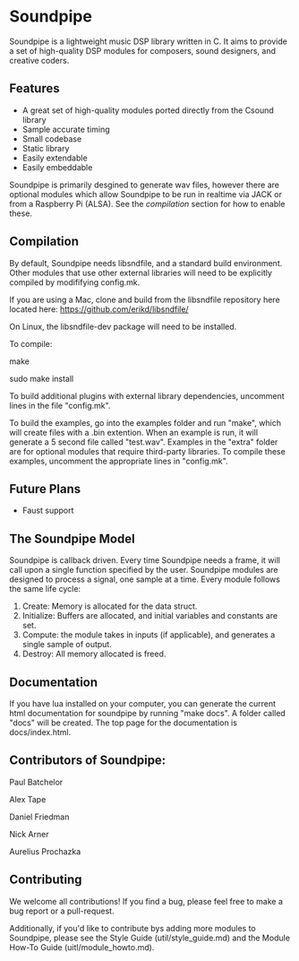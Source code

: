 Soundpipe
=========

Soundpipe is a lightweight music DSP library written in C. It aims to provide
a set of high-quality DSP modules for composers, sound designers,
and creative coders.

Features
---------

- A great set of high-quality modules ported directly from the Csound library
- Sample accurate timing
- Small codebase
- Static library
- Easily extendable
- Easily embeddable

Soundpipe is primarily desgined to generate wav files, however there are
optional modules which allow Soundpipe to be run in realtime via JACK or
from a Raspberry Pi (ALSA). See the *compilation* section for how to enable
these.

Compilation
-----------

By default, Soundpipe needs libsndfile, and a standard build environment. 
Other modules that use other external libraries will need to be explicitly compiled
by modififying config.mk.

If you are using a Mac, clone and build from the libsndfile repository here 
located here: https://github.com/erikd/libsndfile/

On Linux, the libsndfile-dev package will need to be installed.

To compile:

make

sudo make install

To build additional plugins with external library dependencies, uncomment lines
in the file "config.mk".

To build the examples, go into the examples folder and run "make", which will create
files with a .bin extention. When an example is run, it will generate a 
5 second file called "test.wav". Examples in the "extra"
folder are for optional modules that require third-party libraries. 
To compile these examples, uncomment the appropriate lines in "config.mk".


Future Plans
------------
- Faust support

The Soundpipe Model
-------------------

Soundpipe is callback driven. Every time Soundpipe needs a frame, it will
call upon a single function specified by the user. Soundpipe modules are
designed to process a signal, one sample at a time.  Every module follows the
same life cycle:

1. Create: Memory is allocated for the data struct.
2. Initialize: Buffers are allocated, and initial variables and constants
are set.
3. Compute: the module takes in inputs (if applicable), and generates a
single sample of output.
4. Destroy: All memory allocated is freed.

Documentation
-------------
If you have lua installed on your computer, you can generate the current html
documentation for soundpipe by running "make docs". A folder called "docs"
will be created. The top page for the documentation is docs/index.html.



Contributors of Soundpipe:
--------------------------
Paul Batchelor

Alex Tape

Daniel Friedman

Nick Arner

Aurelius Prochazka 


Contributing
--------------------------
We welcome all contributions! If you find a bug, please feel free to make a bug report or
a pull-request. 

Additionally, if you'd like to contribute bys adding more modules to Soundpipe, please 
see the Style Guide (util/style\_guide.md) and the Module How-To Guide (uitl/module\_howto.md).



